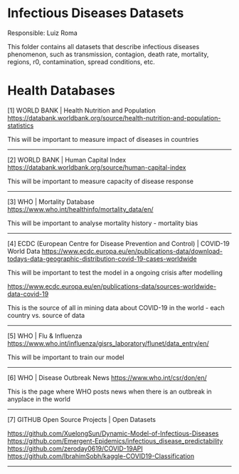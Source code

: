 # Infectious Diseases Datasets
Responsible: Luiz Roma

This folder contains all datasets that describe infectious diseases phenomenon, such as transmission, contagion, death rate, mortality, regions, r0, contamination, spread conditions, etc.




# Health Databases
[1] WORLD BANK | Health Nutrition and Population
https://databank.worldbank.org/source/health-nutrition-and-population-statistics

This will be important to measure impact of diseases in countries
____________________________________________________________________________________________________________________________
[2] WORLD BANK | Human Capital Index
https://databank.worldbank.org/source/human-capital-index

This will be important to measure capacity of disease response
____________________________________________________________________________________________________________________________
[3] WHO | Mortality Database
https://www.who.int/healthinfo/mortality_data/en/

This will be important to analyse mortality history - mortality bias
____________________________________________________________________________________________________________________________
[4] ECDC (European Centre for Disease Prevention and Control) | COVID-19 World Data
https://www.ecdc.europa.eu/en/publications-data/download-todays-data-geographic-distribution-covid-19-cases-worldwide

This will be important to test the model in a ongoing crisis after modelling

https://www.ecdc.europa.eu/en/publications-data/sources-worldwide-data-covid-19

This is the source of all in mining data about COVID-19 in the world - each country vs. source of data
____________________________________________________________________________________________________________________________
[5] WHO | Flu & Influenza
https://www.who.int/influenza/gisrs_laboratory/flunet/data_entry/en/

This will be important to train our model
____________________________________________________________________________________________________________________________
[6] WHO | Disease Outbreak News
https://www.who.int/csr/don/en/

This is the page where WHO posts news when there is an outbreak in anyplace in the world
____________________________________________________________________________________________________________________________

[7] GITHUB Open Source Projects | Open Datasets

https://github.com/XuelongSun/Dynamic-Model-of-Infectious-Diseases
https://github.com/Emergent-Epidemics/infectious_disease_predictability
https://github.com/zeroday0619/COVID-19API
https://github.com/IbrahimSobh/kaggle-COVID19-Classification
____________________________________________________________________________________________________________________________
